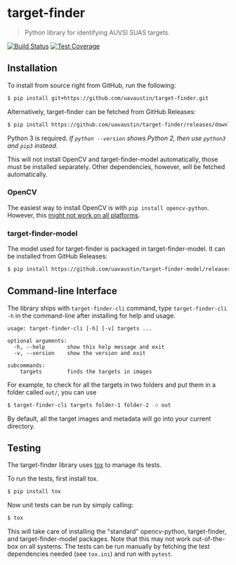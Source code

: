 # target-finder

> Python library for identifying AUVSI SUAS targets.

[![Build Status](https://travis-ci.org/uavaustin/target-finder.svg?branch=master)](https://travis-ci.org/uavaustin/target-finder)
[![Test Coverage](https://coveralls.io/repos/github/uavaustin/target-finder/badge.svg?branch=master)](https://coveralls.io/github/uavaustin/target-finder?branch=master)

## Installation

To install from source right from GitHub, run the following:

```sh
$ pip install git+https://github.com/uavaustin/target-finder.git
```

Alternatively, target-finder can be fetched from GitHub Releases:

```sh
$ pip install https://github.com/uavaustin/target-finder/releases/download/v0.3.1/target-finder-0.3.1.tar.gz
```

Python 3 is required. *If `python --version` shows Python 2, then use `python3`
and `pip3` instead.*

This will not install OpenCV and target-finder-model automatically,
those must be installed separately. Other dependencies, however,
will be fetched automatically.

### OpenCV

The easiest way to install OpenCV is with `pip install opencv-python`. However,
this [might not work on all platforms](
    https://github.com/skvark/opencv-python/issues/13).

### target-finder-model

The model used for target-finder is packaged in target-finder-model. It can be
installed from GitHub Releases:

```sh
$ pip install https://github.com/uavaustin/target-finder-model/releases/download/v0.2.0/target-finder-model-0.2.0.tar.gz
```

## Command-line Interface

The library ships with `target-finder-cli` command, type `target-finder-cli -h`
in the command-line after installing for help and usage.

```text
usage: target-finder-cli [-h] [-v] targets ...

optional arguments:
  -h, --help       show this help message and exit
  -v, --version    show the version and exit

subcommands:
    targets        finds the targets in images
```

For example, to check for all the targets in two folders and put them in a
folder called `out/`, you can use

```sh
$ target-finder-cli targets folder-1 folder-2 -o out
```

By default, all the target images and metadata will go into your current
directory.

## Testing

The target-finder library uses [tox](https://github.com/tox-dev/tox) to manage
its tests.

To run the tests, first install tox.

```sh
$ pip install tox
```

Now unit tests can be run by simply calling:

```sh
$ tox
```

This will take care of installing the "standard" opencv-python, target-finder,
and target-finder-model packages. Note that this may not work out-of-the-box
on all systems. The tests can be run manually by fetching the test dependencies
needed (see `tox.ini`) and run with `pytest`.
